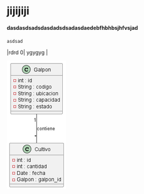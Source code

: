 # jijijiji

#### dasdasdsadsdasdadsdsadasdaedebfhbhbsjhfvsjad 
`asdsad`


|rdrd 0| ygygyg |



![base de datos](jo/base.png)